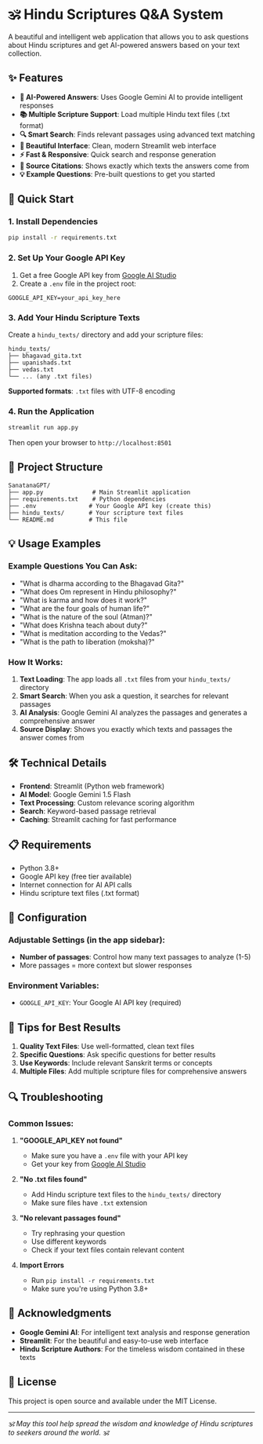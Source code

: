 # 🕉️ Hindu Scriptures Q&A System

A beautiful and intelligent web application that allows you to ask questions about Hindu scriptures and get AI-powered answers based on your text collection.

## ✨ Features

- **🤖 AI-Powered Answers**: Uses Google Gemini AI to provide intelligent responses
- **📚 Multiple Scripture Support**: Load multiple Hindu text files (.txt format)
- **🔍 Smart Search**: Finds relevant passages using advanced text matching
- **🎨 Beautiful Interface**: Clean, modern Streamlit web interface
- **⚡ Fast & Responsive**: Quick search and response generation
- **📖 Source Citations**: Shows exactly which texts the answers come from
- **💡 Example Questions**: Pre-built questions to get you started

## 🚀 Quick Start

### 1. Install Dependencies

```bash
pip install -r requirements.txt
```

### 2. Set Up Your Google API Key

1. Get a free Google API key from [Google AI Studio](https://makersuite.google.com/app/apikey)
2. Create a `.env` file in the project root:
```
GOOGLE_API_KEY=your_api_key_here
```

### 3. Add Your Hindu Scripture Texts

Create a `hindu_texts/` directory and add your scripture files:
```
hindu_texts/
├── bhagavad_gita.txt
├── upanishads.txt
├── vedas.txt
└── ... (any .txt files)
```

**Supported formats**: `.txt` files with UTF-8 encoding

### 4. Run the Application

```bash
streamlit run app.py
```

Then open your browser to `http://localhost:8501`

## 📁 Project Structure

```
SanatanaGPT/
├── app.py              # Main Streamlit application
├── requirements.txt    # Python dependencies
├── .env               # Your Google API key (create this)
├── hindu_texts/       # Your scripture text files
└── README.md          # This file
```

## 💡 Usage Examples

### Example Questions You Can Ask:

- "What is dharma according to the Bhagavad Gita?"
- "What does Om represent in Hindu philosophy?"
- "What is karma and how does it work?"
- "What are the four goals of human life?"
- "What is the nature of the soul (Atman)?"
- "What does Krishna teach about duty?"
- "What is meditation according to the Vedas?"
- "What is the path to liberation (moksha)?"

### How It Works:

1. **Text Loading**: The app loads all `.txt` files from your `hindu_texts/` directory
2. **Smart Search**: When you ask a question, it searches for relevant passages
3. **AI Analysis**: Google Gemini AI analyzes the passages and generates a comprehensive answer
4. **Source Display**: Shows you exactly which texts and passages the answer comes from

## 🛠️ Technical Details

- **Frontend**: Streamlit (Python web framework)
- **AI Model**: Google Gemini 1.5 Flash
- **Text Processing**: Custom relevance scoring algorithm
- **Search**: Keyword-based passage retrieval
- **Caching**: Streamlit caching for fast performance

## 📋 Requirements

- Python 3.8+
- Google API key (free tier available)
- Internet connection for AI API calls
- Hindu scripture text files (.txt format)

## 🔧 Configuration

### Adjustable Settings (in the app sidebar):

- **Number of passages**: Control how many text passages to analyze (1-5)
- More passages = more context but slower responses

### Environment Variables:

- `GOOGLE_API_KEY`: Your Google AI API key (required)

## 🎯 Tips for Best Results

1. **Quality Text Files**: Use well-formatted, clean text files
2. **Specific Questions**: Ask specific questions for better results
3. **Use Keywords**: Include relevant Sanskrit terms or concepts
4. **Multiple Files**: Add multiple scripture files for comprehensive answers

## 🔍 Troubleshooting

### Common Issues:

1. **"GOOGLE_API_KEY not found"**
   - Make sure you have a `.env` file with your API key
   - Get your key from [Google AI Studio](https://makersuite.google.com/app/apikey)

2. **"No .txt files found"**
   - Add Hindu scripture text files to the `hindu_texts/` directory
   - Make sure files have `.txt` extension

3. **"No relevant passages found"**
   - Try rephrasing your question
   - Use different keywords
   - Check if your text files contain relevant content

4. **Import Errors**
   - Run `pip install -r requirements.txt`
   - Make sure you're using Python 3.8+

## 🙏 Acknowledgments

- **Google Gemini AI**: For intelligent text analysis and response generation
- **Streamlit**: For the beautiful and easy-to-use web interface
- **Hindu Scripture Authors**: For the timeless wisdom contained in these texts

## 📜 License

This project is open source and available under the MIT License.

---

*🕉️ May this tool help spread the wisdom and knowledge of Hindu scriptures to seekers around the world. 🕉️* 